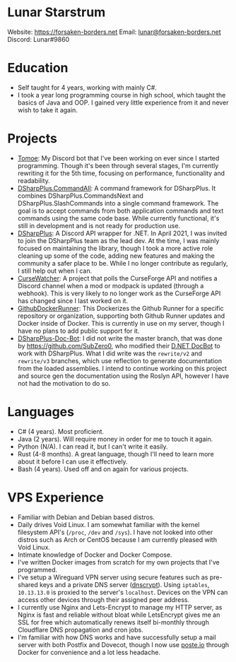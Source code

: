 # Lunar Starstrum
Website: https://forsaken-borders.net
Email: lunar@forsaken-borders.net
Discord: Lunar#9860

# Education
- Self taught for 4 years, working with mainly C#.
- I took a year long programming course in high school, which taught the basics of Java and OOP. I gained very little experience from it and never wish to take it again.

# Projects
- [Tomoe](https://github.com/OoLunar/Tomoe): My Discord bot that I've been working on ever since I started programming. Though it's been through several stages, I'm currently rewriting it for the 5th time, focusing on performance, functionality and readability.
- [DSharpPlus.CommandAll](https://github.com/OoLunar/DSharpPlus.CommandAll): A command framework for DSharpPlus. It combines DSharpPlus.CommandsNext and DSharpPlus.SlashCommands into a single command framework. The goal is to accept commands from both application commands and text commands using the same code base. While currently functional, it's still in development and is not ready for production use.
- [DSharpPlus](https://github.com/DSharpPlus/DSharpPlus/): A Discord API wrapper for .NET. In April 2021, I was invited to join the DSharpPlus team as the lead dev. At the time, I was mainly focused on maintaining the library, though I took a more active role cleaning up some of the code, adding new features and making the community a safer place to be. While I no longer contribute as regularly, I still help out when I can.
- [CurseWatcher](https://github.com/OoLunar/CurseWatcher): A project that polls the CurseForge API and notifies a Discord channel when a mod or modpack is updated (through a webhook). This is very likely to no longer work as the CurseForge API has changed since I last worked on it.
- [GithubDockerRunner](https://github.com/OoLunar/GithubDockerRunner): This Dockerizes the Github Runner for a specific repository or organization, supporting both Github Runner updates and Docker inside of Docker. This is currently in use on my server, though I have no plans to add public support for it.
- [DSharpPlus-Doc-Bot](https://github.com/OoLunar/DSharpPlus-Doc-Bot): I did not write the master branch, that was done by https://github.com/SubZero0, who modified their [D.NET DocBot](https://github.com/SubZero0/DiscordNet-Docs) to work with DSharpPlus. What I did write was the `rewrite/v2` and `rewrite/v3` branches, which use reflection to generate documentation from the loaded assemblies. I intend to continue working on this project and source gen the documentation using the Roslyn API, however I have not had the motivation to do so.

# Languages
- C# (4 years). Most proficient.
- Java (2 years). Will require money in order for me to touch it again.
- Python (N/A). I can read it, but I can't write it easily.
- Rust (4-8 months). A great language, though I'll need to learn more about it before I can use it effectively.
- Bash (4 years). Used off and on again for various projects.

# VPS Experience
- Familiar with Debian and Debian based distros.
- Daily drives Void Linux. I am somewhat familiar with the kernel filesystem API's (`/proc`, `/dev` and `/sys`). I have not looked into other distros such as Arch or CentOS because I am currently pleased with Void Linux.
- Intimate knowledge of Docker and Docker Compose.
- I've written Docker images from scratch for my own projects that I've programmed.
- I've setup a Wireguard VPN server using secure features such as pre-shared keys and a private DNS server ([dnscrypt](https://github.com/DNSCrypt/dnscrypt-proxy)). Using `iptables`, `10.13.13.0` is proxied to the server's `localhost`. Devices on the VPN can access other devices through their assigned peer address.
- I currently use Nginx and Lets-Encrypt to manage my HTTP server, as Nginx is fast and reliable without bloat while LetsEncrypt gives me an SSL for free which automatically renews itself bi-monthly through Cloudflare DNS propagation and cron jobs.
- I'm familiar with how DNS works and have successfully setup a mail server with both Postfix and Dovecot, though I now use [poste.io](https://poste.io/) through Docker for convenience and a lot less headache.